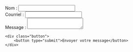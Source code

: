 <form action="/ma-page-de-traitement" method="post">
    <div>
        <label for="nom">Nom :</label>
        <input type="text" id="nom" name="user_name" />
    </div>
    <div>
        <label for="courriel">Courriel :</label>
        <input type="email" id="courriel" name="user_email" />
    </div>
    <div>
        <label for="message">Message :</label>
        <textarea id="message" name="user_message"></textarea>
    </div>
    
    <div class="button">
        <button type="submit">Envoyer votre message</button>
    </div>
</form>
